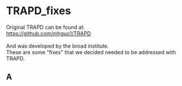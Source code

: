 # TRAPD_fixes
Original TRAPD can be found at: <br>
https://github.com/mhguo1/TRAPD <br>
<br>
And was developed by the broad institute.<br>
These are some "fixes" that we decided needed to be addressed with TRAPD.<br>

## A
